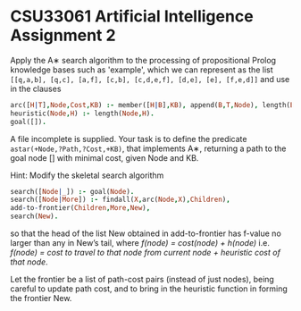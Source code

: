 # CSU33061 Artificial Intelligence Assignment 2
Apply the A∗ search algorithm to the processing of propositional Prolog knowledge bases such as 'example',
which we can represent as the list `[[q,a,b], [q,c], [a,f], [c,b], [c,d,e,f], [d,e], [e], [f,e,d]]`
 and use in the clauses
 ```prolog
arc([H|T],Node,Cost,KB) :- member([H|B],KB), append(B,T,Node), length(B,L), Cost is L+1.
heuristic(Node,H) :- length(Node,H).
goal([]).
```

A file incomplete is supplied.
Your task is to define the predicate `astar(+Node,?Path,?Cost,+KB)`,
that implements A∗, returning a path to the goal node [] with minimal cost, given Node and KB. 

Hint: Modify the skeletal search algorithm
```prolog
search([Node|_]) :- goal(Node).
search([Node|More]) :- findall(X,arc(Node,X),Children),
add-to-frontier(Children,More,New),
search(New).
```
    
so that the head of the list New obtained in add-to-frontier has f-value no larger than any in New’s tail, where *f(node) = cost(node) + h(node)* i.e. *f(node) = cost to travel to that node from current node + heuristic cost of that node*.

Let the frontier be a list of path-cost pairs (instead of just nodes), being careful to update path cost, and to bring in the heuristic function in forming the frontier New.